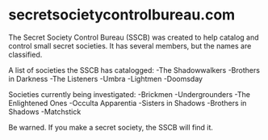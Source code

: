 # secretsocietycontrolbureau.com
The Secret Society Control Bureau (SSCB) was created to help catalog and control small secret societies. 
It has several members, but the names are classified.

A list of societies the SSCB has catalogged:
-The Shadowwalkers
-Brothers in Darkness
-The Listeners
-Umbra
-Lightmen
-Doomsday

Societies currently being investigated:
-Brickmen
-Undergrounders
-The Enlightened Ones
-Occulta Apparentia
-Sisters in Shadows
-Brothers in Shadows
-Matchstick

Be warned. If you make a secret society, the SSCB will find it.
